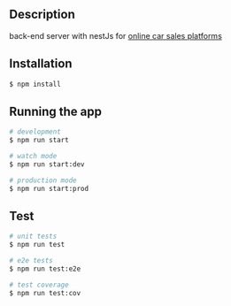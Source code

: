 ## Description 
back-end server with nestJs for 
<a href="https://github.com/IHesamI/car-sales-client" target="_blank">online car sales platforms</a>

## Installation

```bash
$ npm install
```

## Running the app

```bash
# development
$ npm run start

# watch mode
$ npm run start:dev

# production mode
$ npm run start:prod
```

## Test

```bash
# unit tests
$ npm run test

# e2e tests
$ npm run test:e2e

# test coverage
$ npm run test:cov
```